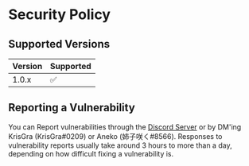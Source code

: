 # Security Policy

## Supported Versions

| Version | Supported          |
| ------- | ------------------ |
| 1.0.x   | :white_check_mark: |

## Reporting a Vulnerability

You can Report vulnerabilities through the
[Discord Server](https://discord.gg/gN826WxqcG) or by DM'ing KrisGra (KrisGra#0209) or Aneko (姉子咲く#8566).
Responses to vulnerability reports usually take around 3 hours to more than a day, depending on how difficult fixing a vulnerability is.
